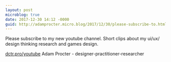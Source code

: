 ```yaml
---
layout: post
microblog: true
date: 2017-12-30 14:12 -0000
guid: http://adamprocter.micro.blog/2017/12/30/please-subscribe-to.html
---
```

Please subscribe to my new youtube channel. 
Short clips about my ui/ux/ design thinking research and games design.

[dctr.pro/youtube](http://dctr.pro/youtube)
Adam Procter - designer-practitioner-researcher
